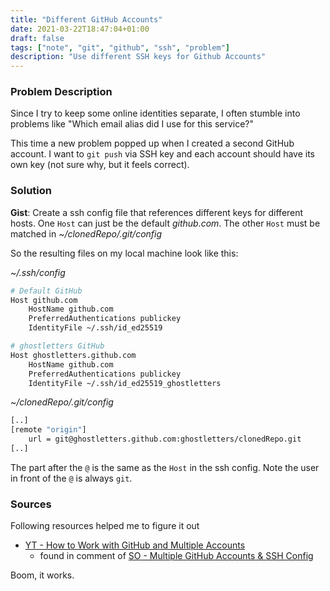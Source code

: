 ```yaml
---
title: "Different GitHub Accounts"
date: 2021-03-22T18:47:04+01:00
draft: false
tags: ["note", "git", "github", "ssh", "problem"]
description: "Use different SSH keys for Github Accounts"
---
```


### Problem Description

Since I try to keep some online identities separate, I often stumble into problems like "Which email alias did I use for this service?"

This time a new problem popped up when I created a second GitHub account. I want to `git push` via SSH key and each account should have its own key (not sure why, but it feels correct).

### Solution

**Gist**: Create a ssh config file that references different keys for different hosts. One `Host` can just be the default _github.com_. The other `Host` must be matched in _~/clonedRepo/.git/config_

So the resulting files on my local machine look like this:

_~/.ssh/config_
```bash {hl_lines=[8, 11]}
# Default GitHub
Host github.com
    HostName github.com
    PreferredAuthentications publickey
    IdentityFile ~/.ssh/id_ed25519

# ghostletters GitHub
Host ghostletters.github.com
    HostName github.com
    PreferredAuthentications publickey
    IdentityFile ~/.ssh/id_ed25519_ghostletters
```

_~/clonedRepo/.git/config_
```bash {hl_lines=[3]}
[..]
[remote "origin"]
	url = git@ghostletters.github.com:ghostletters/clonedRepo.git
[..]
```

The part after the `@` is the same as the `Host` in the ssh config. Note the user in front of the `@` is always `git`. 

### Sources

Following resources helped me to figure it out

- [YT - How to Work with GitHub and Multiple Accounts](https://www.youtube.com/watch?v=fnSRBRiQIU8)
  - found in comment of [SO - Multiple GitHub Accounts & SSH Config](https://stackoverflow.com/questions/3225862/multiple-github-accounts-ssh-config)
  
Boom, it works.